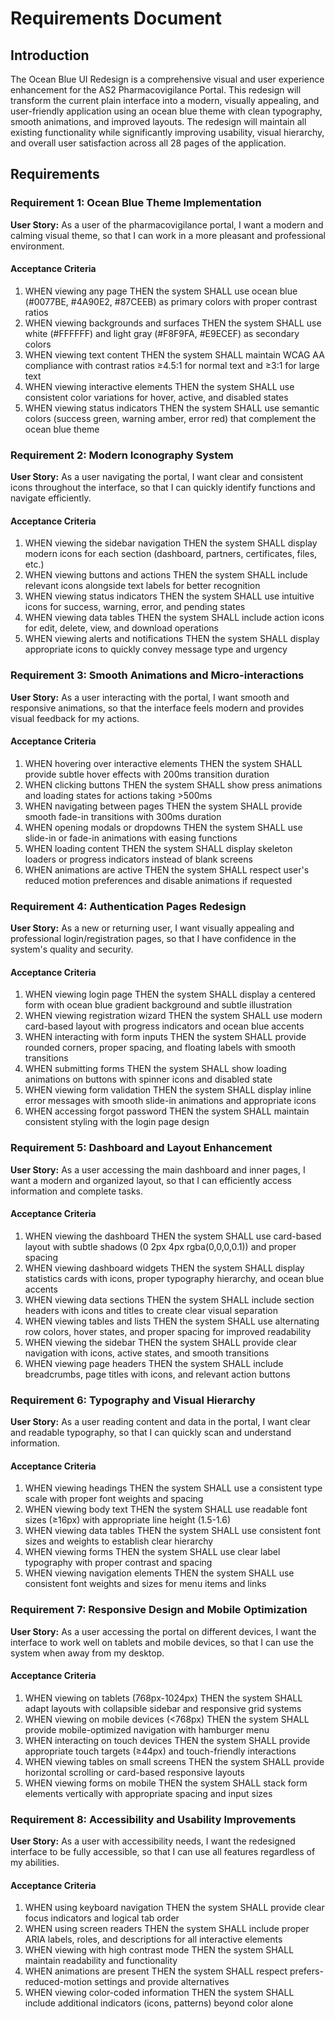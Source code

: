 # Requirements Document

## Introduction

The Ocean Blue UI Redesign is a comprehensive visual and user experience enhancement for the AS2 Pharmacovigilance Portal. This redesign will transform the current plain interface into a modern, visually appealing, and user-friendly application using an ocean blue theme with clean typography, smooth animations, and improved layouts. The redesign will maintain all existing functionality while significantly improving usability, visual hierarchy, and overall user satisfaction across all 28 pages of the application.

## Requirements

### Requirement 1: Ocean Blue Theme Implementation

**User Story:** As a user of the pharmacovigilance portal, I want a modern and calming visual theme, so that I can work in a more pleasant and professional environment.

#### Acceptance Criteria

1. WHEN viewing any page THEN the system SHALL use ocean blue (#0077BE, #4A90E2, #87CEEB) as primary colors with proper contrast ratios
2. WHEN viewing backgrounds and surfaces THEN the system SHALL use white (#FFFFFF) and light gray (#F8F9FA, #E9ECEF) as secondary colors
3. WHEN viewing text content THEN the system SHALL maintain WCAG AA compliance with contrast ratios ≥4.5:1 for normal text and ≥3:1 for large text
4. WHEN viewing interactive elements THEN the system SHALL use consistent color variations for hover, active, and disabled states
5. WHEN viewing status indicators THEN the system SHALL use semantic colors (success green, warning amber, error red) that complement the ocean blue theme

### Requirement 2: Modern Iconography System

**User Story:** As a user navigating the portal, I want clear and consistent icons throughout the interface, so that I can quickly identify functions and navigate efficiently.

#### Acceptance Criteria

1. WHEN viewing the sidebar navigation THEN the system SHALL display modern icons for each section (dashboard, partners, certificates, files, etc.)
2. WHEN viewing buttons and actions THEN the system SHALL include relevant icons alongside text labels for better recognition
3. WHEN viewing status indicators THEN the system SHALL use intuitive icons for success, warning, error, and pending states
4. WHEN viewing data tables THEN the system SHALL include action icons for edit, delete, view, and download operations
5. WHEN viewing alerts and notifications THEN the system SHALL display appropriate icons to quickly convey message type and urgency

### Requirement 3: Smooth Animations and Micro-interactions

**User Story:** As a user interacting with the portal, I want smooth and responsive animations, so that the interface feels modern and provides visual feedback for my actions.

#### Acceptance Criteria

1. WHEN hovering over interactive elements THEN the system SHALL provide subtle hover effects with 200ms transition duration
2. WHEN clicking buttons THEN the system SHALL show press animations and loading states for actions taking >500ms
3. WHEN navigating between pages THEN the system SHALL provide smooth fade-in transitions with 300ms duration
4. WHEN opening modals or dropdowns THEN the system SHALL use slide-in or fade-in animations with easing functions
5. WHEN loading content THEN the system SHALL display skeleton loaders or progress indicators instead of blank screens
6. WHEN animations are active THEN the system SHALL respect user's reduced motion preferences and disable animations if requested

### Requirement 4: Authentication Pages Redesign

**User Story:** As a new or returning user, I want visually appealing and professional login/registration pages, so that I have confidence in the system's quality and security.

#### Acceptance Criteria

1. WHEN viewing login page THEN the system SHALL display a centered form with ocean blue gradient background and subtle illustration
2. WHEN viewing registration wizard THEN the system SHALL use modern card-based layout with progress indicators and ocean blue accents
3. WHEN interacting with form inputs THEN the system SHALL provide rounded corners, proper spacing, and floating labels with smooth transitions
4. WHEN submitting forms THEN the system SHALL show loading animations on buttons with spinner icons and disabled state
5. WHEN viewing form validation THEN the system SHALL display inline error messages with smooth slide-in animations and appropriate icons
6. WHEN accessing forgot password THEN the system SHALL maintain consistent styling with the login page design

### Requirement 5: Dashboard and Layout Enhancement

**User Story:** As a user accessing the main dashboard and inner pages, I want a modern and organized layout, so that I can efficiently access information and complete tasks.

#### Acceptance Criteria

1. WHEN viewing the dashboard THEN the system SHALL use card-based layout with subtle shadows (0 2px 4px rgba(0,0,0,0.1)) and proper spacing
2. WHEN viewing dashboard widgets THEN the system SHALL display statistics cards with icons, proper typography hierarchy, and ocean blue accents
3. WHEN viewing data sections THEN the system SHALL include section headers with icons and titles to create clear visual separation
4. WHEN viewing tables and lists THEN the system SHALL use alternating row colors, hover states, and proper spacing for improved readability
5. WHEN viewing the sidebar THEN the system SHALL provide clear navigation with icons, active states, and smooth transitions
6. WHEN viewing page headers THEN the system SHALL include breadcrumbs, page titles with icons, and relevant action buttons

### Requirement 6: Typography and Visual Hierarchy

**User Story:** As a user reading content and data in the portal, I want clear and readable typography, so that I can quickly scan and understand information.

#### Acceptance Criteria

1. WHEN viewing headings THEN the system SHALL use a consistent type scale with proper font weights and spacing
2. WHEN viewing body text THEN the system SHALL use readable font sizes (≥16px) with appropriate line height (1.5-1.6)
3. WHEN viewing data tables THEN the system SHALL use consistent font sizes and weights to establish clear hierarchy
4. WHEN viewing forms THEN the system SHALL use clear label typography with proper contrast and spacing
5. WHEN viewing navigation elements THEN the system SHALL use consistent font weights and sizes for menu items and links

### Requirement 7: Responsive Design and Mobile Optimization

**User Story:** As a user accessing the portal on different devices, I want the interface to work well on tablets and mobile devices, so that I can use the system when away from my desktop.

#### Acceptance Criteria

1. WHEN viewing on tablets (768px-1024px) THEN the system SHALL adapt layouts with collapsible sidebar and responsive grid systems
2. WHEN viewing on mobile devices (<768px) THEN the system SHALL provide mobile-optimized navigation with hamburger menu
3. WHEN interacting on touch devices THEN the system SHALL provide appropriate touch targets (≥44px) and touch-friendly interactions
4. WHEN viewing tables on small screens THEN the system SHALL provide horizontal scrolling or card-based responsive layouts
5. WHEN viewing forms on mobile THEN the system SHALL stack form elements vertically with appropriate spacing and input sizes

### Requirement 8: Accessibility and Usability Improvements

**User Story:** As a user with accessibility needs, I want the redesigned interface to be fully accessible, so that I can use all features regardless of my abilities.

#### Acceptance Criteria

1. WHEN using keyboard navigation THEN the system SHALL provide clear focus indicators and logical tab order
2. WHEN using screen readers THEN the system SHALL include proper ARIA labels, roles, and descriptions for all interactive elements
3. WHEN viewing with high contrast mode THEN the system SHALL maintain readability and functionality
4. WHEN animations are present THEN the system SHALL respect prefers-reduced-motion settings and provide alternatives
5. WHEN viewing color-coded information THEN the system SHALL include additional indicators (icons, patterns) beyond color alone